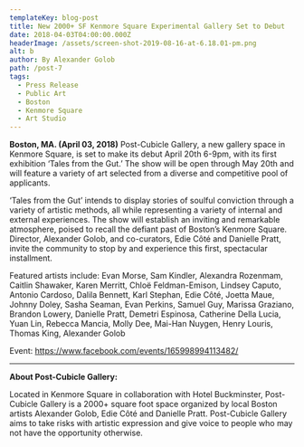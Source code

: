 ```yaml
---
templateKey: blog-post
title: New 2000+ SF Kenmore Square Experimental Gallery Set to Debut
date: 2018-04-03T04:00:00.000Z
headerImage: /assets/screen-shot-2019-08-16-at-6.18.01-pm.png
alt: b
author: By Alexander Golob
path: /post-7
tags:
  - Press Release
  - Public Art
  - Boston
  - Kenmore Square
  - Art Studio
---
```

**Boston, MA. (April 03, 2018)** Post-Cubicle Gallery, a new gallery space in Kenmore Square, is set to make its debut April 20th 6-9pm, with its first exhibition ‘Tales from the Gut.’ The show will be open through May 20th and will feature a variety of art selected from a diverse and competitive pool of applicants.

‘Tales from the Gut’ intends to display stories of soulful conviction through a variety of artistic methods, all while representing a variety of internal and external experiences. The show will establish an inviting and remarkable atmosphere, poised to recall the defiant past of Boston’s Kenmore Square. Director, Alexander Golob, and co-curators, Edie Côté and Danielle Pratt, invite the community to stop by and experience this first, spectacular installment.

Featured artists include: Evan Morse, Sam Kindler, Alexandra Rozenmam, Caitlin Shawaker, Karen Merritt, Chloë Feldman-Emison, Lindsey Caputo, Antonio Cardoso, Dalila Bennett, Karl Stephan, Edie Côté, Joetta Maue, Johnny Doley, Sasha Seaman, Evan Perkins, Samuel Guy, Marissa Graziano, Brandon Lowery, Danielle Pratt, Demetri Espinosa, Catherine Della Lucia, Yuan Lin, Rebecca Mancia, Molly Dee, Mai-Han Nuygen, Henry Louris, Thomas King, Alexander Golob 

Event: https://www.facebook.com/events/165998994113482/

****

**About Post-Cubicle Gallery:**

Located in Kenmore Square in collaboration with Hotel Buckminster, Post-Cubicle Gallery is a 2000+ square foot space organized by local Boston artists Alexander Golob, Edie Côté and Danielle Pratt. Post-Cubicle Gallery aims to take risks with artistic expression and give voice to people who may not have the opportunity otherwise.
